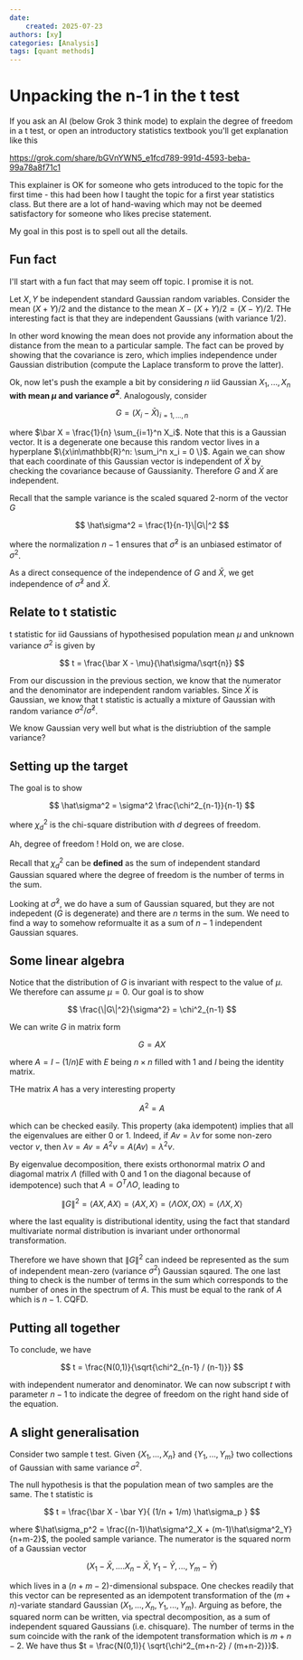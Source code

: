 ```yaml
---
date: 
    created: 2025-07-23
authors: [xy]
categories: [Analysis]
tags: [quant methods]
---
```


# Unpacking the n-1 in the t test 
<!-- more -->

If you ask an AI (below Grok 3 think mode) to explain the degree of freedom in a t test, or open an introductory statistics textbook you'll get explanation like this 

https://grok.com/share/bGVnYWN5_e1fcd789-991d-4593-beba-99a78a8f71c1

This explainer is OK for someone who gets introduced to the topic for the first time - this had been how I taught the topic for a first year statistics class. 
But there are a lot of hand-waving which may not be deemed satisfactory for someone who likes precise statement. 

My goal in this post is to spell out all the  details. 

## Fun fact

I'll start with a fun fact that may seem off topic. I promise it is not.

Let $X,Y$ be independent standard Gaussian random variables. Consider the mean $(X+Y)/2$ and the distance to the mean $X - (X+Y)/2 = (X-Y)/2$.
THe interesting fact is that they are independent Gaussians (with variance $1/2$). 

In other word knowing the mean does not provide any information 
about the distance from the mean to a particular sample. 
The fact can be proved by showing that the covariance is zero, which implies independence under Gaussian distribution (compute the Laplace transform to prove the latter).  

Ok, now let's push the example a bit by considering $n$ iid Gaussian $X_1,...,X_n$ **with mean $\mu$ and variance $\sigma^2$**. Analogously, consider 

$$
 G = (X_i - \bar X)_{i= 1,...,n}
$$

where $\bar X = \frac{1}{n} \sum_{i=1}^n X_i$. Note that this is a Gaussian vector.  It is a degenerate one because this random vector lives in a hyperplane $\{x\in\mathbb{R}^n: \sum_i^n x_i = 0 \}$. Again we can show that each coordinate of this Gaussian vector is independent of $\bar X$ by checking the covariance because of Gaussianity. Therefore $G$ and $\bar X$ are independent.

Recall that the sample variance is the scaled squared 2-norm of the vector $G$ 

$$
\hat\sigma^2 = \frac{1}{n-1}\|G\|^2
$$

where the normalization $n-1$ ensures that $\hat\sigma^2$ is an unbiased estimator of $\sigma^2$. 


As a direct consequence of the independence of $G$ and $\bar X$, we get independence of $\hat\sigma^2$ and $\bar X$.

## Relate to t statistic

t statistic for iid Gaussians of hypothesised population mean $\mu$ and unknown variance $\sigma^2$ is given by

$$
t = \frac{\bar X - \mu}{\hat\sigma/\sqrt{n}}
$$

From our discussion in the previous section, we know that the numerator and the denominator are independent random variables. Since $\bar X$ is Gaussian, we know that t statistic is actually a mixture of Gaussian with random variance $\sigma^2/\hat\sigma^2$.

We know Gaussian very well but what is the distriubtion of the sample variance?


## Setting up the target

The goal is to show

$$
\hat\sigma^2 = \sigma^2 \frac{\chi^2_{n-1}}{n-1}
$$

where $\chi^2_d$ is the chi-square distribution with $d$ degrees of freedom.

Ah, degree of freedom ! Hold on, we are close.

Recall that $\chi^2_d$ can be **defined** as the sum of independent standard Gaussian squared where the degree of freedom is the number of terms in the sum. 

Looking at $\hat\sigma^2$, we do have a sum of Gaussian squared, but they are not indepedent ($G$ is degenerate) and there are $n$ terms in the sum. We need to find a way to somehow reformualte it as a sum of $n-1$ independent Gaussian squares.

## Some linear algebra

Notice that the distribution of $G$ is invariant with respect to the value of $\mu$. We therefore can assume $\mu=0$. Our goal is to show 

$$
\frac{\|G\|^2}{\sigma^2} = \chi^2_{n-1}
$$

We can write $G$ in matrix form

$$
G = A X
$$

where $A = I - (1/n)E$ with $E$ being $n \times n$ filled with 1 and $I$ being the identity matrix.


THe matrix $A$ has a very interesting property

$$
A^2 = A
$$

which can be checked easily. This property (aka idempotent) implies that all the eigenvalues are either 0 or 1. Indeed, if $Av = \lambda v$ for some non-zero vector $v$, then $\lambda v = Av = A^2v = A(Av) = \lambda^2 v$.  

By eigenvalue decomposition, there exists orthonormal matrix $O$ and diagomal matrix $\Lambda$ (filled with 0 and 1 on the diagonal because of idempotence) such that $A= O^T\Lambda O$, leading to 

$$
\|G\|^2 = \langle AX, AX \rangle = \langle AX,X\rangle = \langle  \Lambda OX, OX\rangle = \langle  \Lambda X, X\rangle
$$

where the last equality is distributional identity, using the fact that standard multivariate normal distribution is invariant under orthonormal transformation.  

Therefore we have shown that 
$\|G\|^2$ can indeed be represented as the sum of independent mean-zero (variance $\sigma^2$) Gaussian sqaured. The one last thing to check is the number of terms in the sum which corresponds to the number of ones in the spectrum of $A$. This must be equal to the rank of $A$ which is $n-1$. CQFD.  


## Putting all together

To conclude, we have

$$
t = \frac{N(0,1)}{\sqrt{\chi^2_{n-1} / (n-1)}}
$$

with independent numerator and denominator. We can now subscript $t$ with parameter $n-1$  to indicate the degree of freedom on the right hand side of the equation. 


## A slight generalisation

Consider two sample t test. Given $\{X_1,...,X_n\}$ and $\{Y_1,...,Y_m\}$ two collections of Gaussian with same variance $\sigma^2$. 

The null hypothesis is that the population mean of two samples are the same. The t statistic is 

$$
t = \frac{\bar X - \bar Y}{ 
    (1/n + 1/m) \hat\sigma_p
}
$$

where $\hat\sigma_p^2 = \frac{(n-1)\hat\sigma^2_X + (m-1)\hat\sigma^2_Y}{n+m-2}$, the pooled sample variance. The numerator is the squared norm of a Gaussian vector 

$$(X_1 - \bar X, .... X_n-\bar X, Y_1 - \bar Y, ...,  Y_m - \bar Y)$$

which lives in a $(n+m-2)$-dimensional subspace. One checkes readily that this vector can be represented as an idempotent transformation of the ($m+n$)-variate standard Gaussian $(X_1,...,X_n, Y_1,...,Y_m)$. Arguing as before, the squared norm can be written, via spectral decomposition, as a sum of independent squared Gaussians (i.e. chisquare). The number of terms in the sum coincide with the rank of the idempotent transformation which is $m+n-2$. We have thus $t = \frac{N(0,1)}{ 
    \sqrt{\chi^2_{m+n-2} / (m+n-2)}}$. 